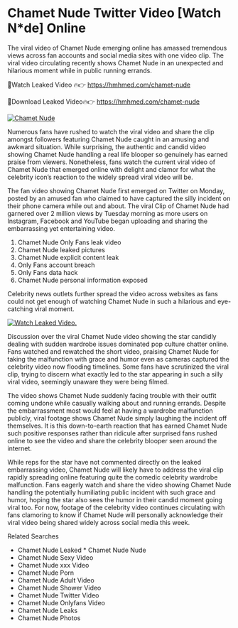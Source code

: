 ﻿# Chamet Nude Twitter Video [Watch N*de] Online

The viral video of ﻿Chamet Nude emerging online has amassed tremendous views across fan accounts and social media sites with one video clip. The viral video circulating recently shows ﻿Chamet Nude in an unexpected and hilarious moment while in public running errands. 

🔴Watch Leaked Video 🔥👉  https://hmhmed.com/chamet-nude 

🔴Download Leaked Video🔥👉  https://hmhmed.com/chamet-nude 

[![Chamet Nude](https://i.imgur.com/dJHk4Zq.gif)](https://hmhmed.com/chamet-nude)

Numerous fans have rushed to watch the viral video and share the clip amongst followers featuring ﻿Chamet Nude caught in an amusing and awkward situation. While surprising, the authentic and candid video showing ﻿Chamet Nude handling a real life blooper so genuinely has earned praise from viewers. Nonetheless, fans watch the current viral video of ﻿Chamet Nude that emerged online with delight and clamor for what the celebrity icon’s reaction to the widely spread viral video will be.

The fan video showing ﻿Chamet Nude first emerged on Twitter on Monday, posted by an amused fan who claimed to have captured the silly incident on their phone camera while out and about. The viral Clip of ﻿Chamet Nude had garnered over 2 million views by Tuesday morning as more users on Instagram, Facebook and YouTube began uploading and sharing the embarrassing yet entertaining video. 

1. ﻿Chamet Nude Only Fans leak video
2. ﻿Chamet Nude leaked pictures
3. ﻿Chamet Nude explicit content leak
4. Only Fans account breach
5. Only Fans data hack
6. ﻿Chamet Nude personal information exposed

Celebrity news outlets further spread the video across websites as fans could not get enough of watching ﻿Chamet Nude in such a hilarious and eye-catching viral moment. 

[![Watch Leaked Video.](https://miro.medium.com/v2/resize:fit:828/format:webp/1*cilzJN44JGOrTw9NJCrNHA.gif "Watch Leaked Video")](https://hmhmed.com/chamet-nude)

Discussion over the viral ﻿Chamet Nude video showing the star candidly dealing with sudden wardrobe issues dominated pop culture chatter online. Fans watched and rewatched the short video, praising ﻿Chamet Nude for taking the malfunction with grace and humor even as cameras captured the celebrity video now flooding timelines. Some fans have scrutinized the viral clip, trying to discern what exactly led to the star appearing in such a silly viral video, seemingly unaware they were being filmed.

The video shows ﻿Chamet Nude suddenly facing trouble with their outfit coming undone while casually walking about and running errands. Despite the embarrassment most would feel at having a wardrobe malfunction publicly, viral footage shows ﻿Chamet Nude simply laughing the incident off themselves. It is this down-to-earth reaction that has earned ﻿Chamet Nude such positive responses rather than ridicule after surprised fans rushed online to see the video and share the celebrity blooper seen around the internet.  

While reps for the star have not commented directly on the leaked embarrassing video, ﻿Chamet Nude will likely have to address the viral clip rapidly spreading online featuring quite the comedic celebrity wardrobe malfunction. Fans eagerly watch and share the video showing ﻿Chamet Nude handling the potentially humiliating public incident with such grace and humor, hoping the star also sees the humor in their candid moment going viral too. For now, footage of the celebrity video continues circulating with fans clamoring to know if ﻿Chamet Nude will personally acknowledge their viral video being shared widely across social media this week.

Related Searches
* ﻿Chamet Nude Leaked
﻿* Chamet Nude Nude
* ﻿Chamet Nude Sexy Video
* ﻿Chamet Nude xxx Video
* ﻿Chamet Nude Porn
* ﻿Chamet Nude Adult Video
* ﻿Chamet Nude Shower Video
* ﻿Chamet Nude Twitter Video
* ﻿Chamet Nude Onlyfans Video
* ﻿Chamet Nude Leaks
* ﻿Chamet Nude Photos